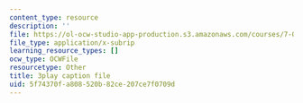 ```yaml
---
content_type: resource
description: ''
file: https://ol-ocw-studio-app-production.s3.amazonaws.com/courses/7-01sc-fundamentals-of-biology-fall-2011/5f74370fa808520b82ce207ce7f0709d_LvLbaVW84nE.vtt
file_type: application/x-subrip
learning_resource_types: []
ocw_type: OCWFile
resourcetype: Other
title: 3play caption file
uid: 5f74370f-a808-520b-82ce-207ce7f0709d
---
```

